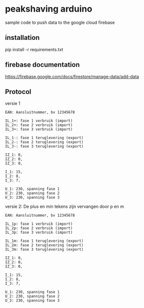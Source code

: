 # peakshaving arduino
sample code to push data to the google cloud firebase

## installation
pip install -r requirements.txt

## firebase documentation
https://firebase.google.com/docs/firestore/manage-data/add-data

## Protocol
versie 1
```
EAN: Aansluitnummer, bv 12345678

IL_1+: fase 1 verbruik (import)
IL_2+: fase 2 verbruik (import)
IL_3+: fase 3 verbruik (import)

IL_1-: fase 1 teruglevering (export)
IL_2-: fase 2 teruglevering (export)
IL_3-: fase 3 teruglevering (export)

IZ_1: 0,
IZ_2: 0,
IZ_3: 0,

I_1: 15,
I_2: 8,
I_3: 7,

U_1: 230, spanning fase 1
U_2: 230, spanning fase 2
U_3: 230, spanning fase 3
```

versie 2:
De plus en min tekens zijn vervangen door p en m
```
EAN: Aansluitnummer, bv 12345678

IL_1p: fase 1 verbruik (import)
IL_2p: fase 2 verbruik (import)
IL_3p: fase 3 verbruik (import)

IL_1m: fase 1 teruglevering (export)
IL_2m: fase 2 teruglevering (export)
IL_3m: fase 3 teruglevering (export)

IZ_1: 0,
IZ_2: 0,
IZ_3: 0,

I_1: 15,
I_2: 8,
I_3: 7,

U_1: 230, spanning fase 1
U_2: 230, spanning fase 2
U_3: 230, spanning fase 3
```